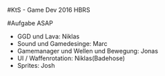 #KtS - Game Dev 2016 HBRS

#Aufgabe ASAP
  -  GGD und Lava:                        Niklas
  -  Sound und Gamedesinge:               Marc
  -  Gamemanager und Wellen und Bewegung: Jonas
  -  UI / Waffenrotation:                 Niklas(Badehose)
  -  Sprites:                             Josh
